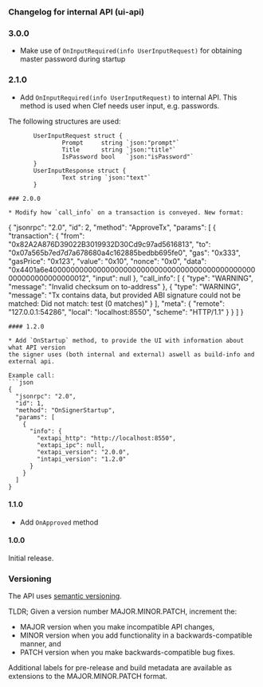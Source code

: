 ### Changelog for internal API (ui-api)

### 3.0.0

-   Make use of `OnInputRequired(info UserInputRequest)` for obtaining master password during startup

### 2.1.0

-   Add `OnInputRequired(info UserInputRequest)` to internal API. This method is used when Clef needs user input, e.g. passwords.

The following structures are used:

```golang
       UserInputRequest struct {
               Prompt     string `json:"prompt"`
               Title      string `json:"title"`
               IsPassword bool   `json:"isPassword"`
       }
       UserInputResponse struct {
               Text string `json:"text"`
       }

### 2.0.0

* Modify how `call_info` on a transaction is conveyed. New format:
```

{
  "jsonrpc": "2.0",
  "id": 2,
  "method": "ApproveTx",
  "params": \[
    {
      "transaction": {
        "from": "0x82A2A876D39022B3019932D30Cd9c97ad5616813",
        "to": "0x07a565b7ed7d7a678680a4c162885bedbb695fe0",
        "gas": "0x333",
        "gasPrice": "0x123",
        "value": "0x10",
        "nonce": "0x0",
        "data": "0x4401a6e40000000000000000000000000000000000000000000000000000000000000012",
        "input": null
      },
      "call_info": [
        {
          "type": "WARNING",
          "message": "Invalid checksum on to-address"
        },
        {
          "type": "WARNING",
          "message": "Tx contains data, but provided ABI signature could not be matched: Did not match: test (0 matches)"
        }
      ],
      "meta": {
        "remote": "127.0.0.1:54286",
        "local": "localhost:8550",
        "scheme": "HTTP/1.1"
      }
    }
  ]
}

    #### 1.2.0

    * Add `OnStartup` method, to provide the UI with information about what API version
    the signer uses (both internal and external) aswell as build-info and external api.

    Example call:
    ```json
    {
      "jsonrpc": "2.0",
      "id": 1,
      "method": "OnSignerStartup",
      "params": [
        {
          "info": {
            "extapi_http": "http://localhost:8550",
            "extapi_ipc": null,
            "extapi_version": "2.0.0",
            "intapi_version": "1.2.0"
          }
        }
      ]
    }

#### 1.1.0

-   Add `OnApproved` method

#### 1.0.0

Initial release.

### Versioning

The API uses [semantic versioning](https://semver.org/).

TLDR; Given a version number MAJOR.MINOR.PATCH, increment the:

-   MAJOR version when you make incompatible API changes,
-   MINOR version when you add functionality in a backwards-compatible manner, and
-   PATCH version when you make backwards-compatible bug fixes.

Additional labels for pre-release and build metadata are available as extensions to the MAJOR.MINOR.PATCH format.
